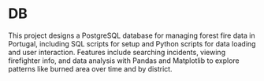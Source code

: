 # DB
This project designs a PostgreSQL database for managing forest fire data in Portugal, including SQL scripts for setup and Python scripts for data loading and user interaction. Features include searching incidents, viewing firefighter info, and data analysis with Pandas and Matplotlib to explore patterns like burned area over time and by district.
